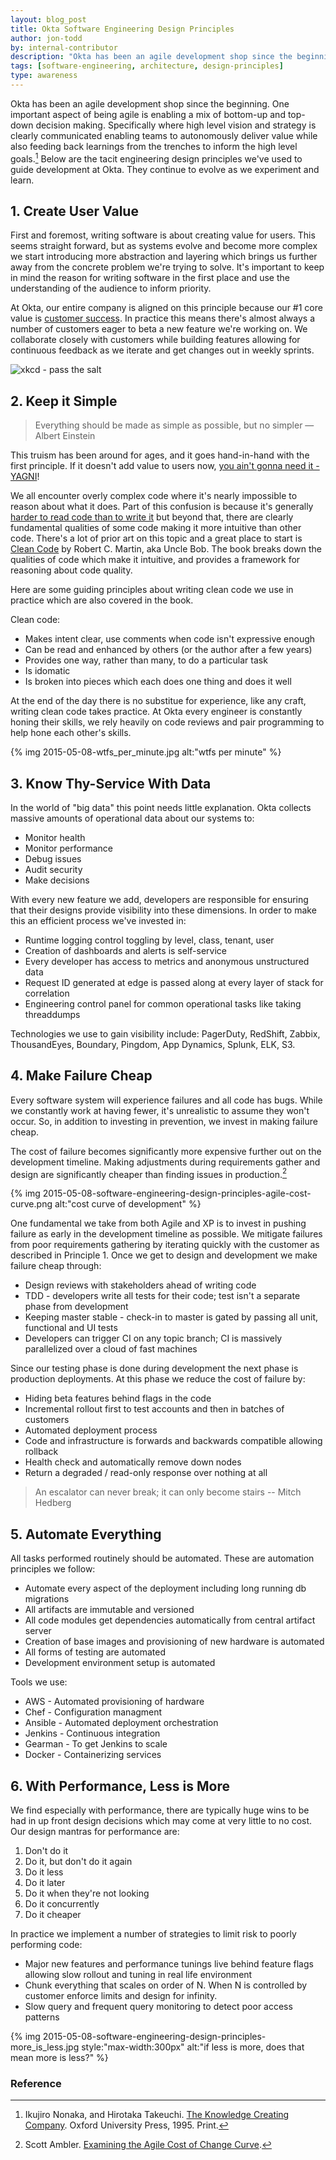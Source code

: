 ```yaml
---
layout: blog_post
title: Okta Software Engineering Design Principles
author: jon-todd
by: internal-contributor
description: "Okta has been an agile development shop since the beginning. One important aspect of being agile is enabling a mix of bottom-up and top-down decision-making."
tags: [software-engineering, architecture, design-principles]
type: awareness
---
```


Okta has been an agile development shop since the beginning. One important
aspect of being agile is enabling a mix of bottom-up and top-down decision
making. Specifically where high level vision and strategy is clearly
communicated enabling teams to autonomously deliver value while also feeding back
learnings from the trenches to inform the high level
goals.[^the-knowledge-creating-company] Below are the tacit engineering design
principles we've used to guide development at Okta. They continue to evolve
as we experiment and learn.

## 1. Create User Value

First and foremost, writing software is about creating value for users. This
seems straight forward, but as systems evolve and become more complex we
start introducing more abstraction and layering which brings us further away
from the concrete problem we're trying to solve. It's important to keep in mind
the reason for writing software in the first place and use the understanding
of the audience to inform priority.

At Okta, our entire company is aligned on this principle because our #1 core
value is [customer
success](https://www.okta.com/customers/focus-on-customer-success.html).  In
practice this means there's almost always a number of customers eager to beta a
new feature we're working on. We collaborate closely with customers while
building features allowing for continuous feedback as we iterate and get
changes out in weekly sprints.

![xkcd - pass the salt](https://imgs.xkcd.com/comics/the_general_problem.png)

## 2. Keep it Simple

>   Everything should be made as simple as possible, but no simpler — Albert
>   Einstein

This truism has been around for ages, and it goes hand-in-hand with the
first principle.  If it doesn't add value to users now, [you ain't gonna
need it - YAGNI](http://en.wikipedia.org/wiki/You_aren%27t_gonna_need_it)!

We all encounter overly complex code where it's nearly impossible to reason
about what it does. Part of this confusion is because it's
generally [harder to read code than to write
it](http://www.joelonsoftware.com/articles/fog0000000069.html) but beyond
that, there are clearly fundamental qualities of some code making it
more intuitive than other code. There's a lot of prior art on this topic and a
great place to start is [Clean
Code](http://books.google.com/books?id=dwSfGQAACAAJ) by Robert C. Martin, aka
Uncle Bob. The book breaks down the qualities of code which make it
intuitive, and provides a framework for reasoning about code quality.

Here are some guiding principles about writing clean code we use in practice
which are also covered in the book.

Clean code:

* Makes intent clear, use comments when code isn't expressive enough
* Can be read and enhanced by others (or the author after a few
  years)
* Provides one way, rather than many, to do a particular task
* Is idomatic
* Is broken into pieces which each does one thing and does it well

At the end of the day there is no substitue for experience, like any craft,
writing clean code takes practice. At Okta every engineer is constantly honing
their skills, we rely heavily on code reviews and pair programming to help hone
each other's skills.

{% img 2015-05-08-wtfs_per_minute.jpg alt:"wtfs per minute" %}


## 3. Know Thy-Service With Data

In the world of "big data" this point needs little explanation. Okta collects
massive amounts of operational data about our systems to:

* Monitor health
* Monitor performance
* Debug issues
* Audit security
* Make decisions

With every new feature we add, developers are responsible for ensuring that
their designs provide visibility into these dimensions. In order to make this an
efficient process we've invested in:

* Runtime logging control toggling by level, class, tenant, user
* Creation of dashboards and alerts is self-service
* Every developer has access to metrics and anonymous unstructured data
* Request ID generated at edge is passed along at every layer of stack for
  correlation
* Engineering control panel for common operational tasks like taking threaddumps

Technologies we use to gain visibility include: PagerDuty, RedShift,
Zabbix, ThousandEyes, Boundary, Pingdom, App Dynamics, Splunk, ELK, S3.

## 4. Make Failure Cheap

Every software system will experience failures and all code has bugs. While we
constantly work at having fewer, it's unrealistic to assume they won't occur. So,
in addition to investing in prevention, we invest in making failure cheap.

The cost of failure becomes significantly more expensive
further out on the development timeline. Making adjustments
during requirements gather and design are significantly cheaper than
finding issues in production.[^agile-cost-curve]

{% img 2015-05-08-software-engineering-design-principles-agile-cost-curve.png alt:"cost curve of development" %}

One fundamental we take from both Agile and XP is to invest in pushing failure
as early in the development timeline as possible. We mitigate failures from
poor requirements gathering by iterating quickly with the customer as described in
Principle 1. Once we get to design and development we make failure cheap through:

* Design reviews with stakeholders ahead of writing code
* TDD - developers write all tests for their code; test isn't a separate phase
  from development
* Keeping master stable - check-in to master is gated by passing all unit,
  functional and UI tests
* Developers can trigger CI on any topic branch; CI is massively parallelized
  over a cloud of fast machines

Since our testing phase is done during development the next phase is production
deployments. At this phase we reduce the cost of failure by:

* Hiding beta features behind flags in the code
* Incremental rollout first to test accounts and then in batches of customers
* Automated deployment process
* Code and infrastructure is forwards and backwards compatible allowing
  rollback
* Health check and automatically remove down nodes
* Return a degraded / read-only response over nothing at all

> An escalator can never break; it can only become stairs -- Mitch Hedberg

## 5. Automate Everything

All tasks performed routinely should
be automated. These are automation principles we follow:

* Automate every aspect of the deployment including long running db migrations
* All artifacts are immutable and versioned
* All code modules get dependencies automatically from central artifact server
* Creation of base images and provisioning of new hardware is automated
* All forms of testing are automated
* Development environment setup is automated

Tools we use:

* AWS - Automated provisioning of hardware
* Chef - Configuration managment
* Ansible - Automated deployment orchestration
* Jenkins - Continuous integration
* Gearman - To get Jenkins to scale
* Docker - Containerizing services

## 6. With Performance, Less is More

We find especially with performance, there are typically huge wins to be had in
up front design decisions which may come at very little to no cost. Our design
mantras for performance are:

1. Don't do it
2. Do it, but don't do it again
3. Do it less
4. Do it later
5. Do it when they're not looking
6. Do it concurrently
7. Do it cheaper

In practice we implement a number of strategies to limit risk to poorly
performing code:

* Major new features and performance tunings live behind feature flags allowing
  slow rollout and tuning in real life environment
* Chunk everything that scales on order of N. When N is controlled by customer
  enforce limits and design for infinity.
* Slow query and frequent query monitoring to detect poor access patterns

{% img 2015-05-08-software-engineering-design-principles-more_is_less.jpg style:"max-width:300px" alt:"if less is more, does that mean more is less?" %}

### Reference

[^the-knowledge-creating-company]: Ikujiro Nonaka, and Hirotaka Takeuchi. [The Knowledge Creating Company](https://books.google.com/books/about/The_Knowledge_creating_Company.html?id=B-qxrPaU1-MC). Oxford University Press, 1995. Print.
[^agile-cost-curve]: Scott Ambler. [Examining the Agile Cost of Change Curve](http://www.agilemodeling.com/essays/costOfChange.htm).
